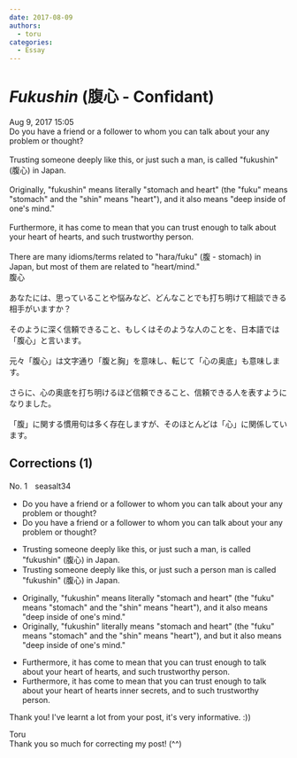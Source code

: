 ```yaml
---
date: 2017-08-09
authors:
  - toru
categories:
  - Essay
---
```


<h1 id="subject_show"><strong><em>Fukushin</strong></em> (腹心 - Confidant)</h1>
<div class="date">Aug 9, 2017 15:05</div>
<div id="post"><div id="body_show_ori">
Do you have a friend or a follower to whom you can talk about your any problem or thought?<br/><br/>Trusting someone deeply like this, or just such a man, is called "fukushin" (腹心) in Japan.<br/> <br/>Originally, "fukushin" means literally "stomach and heart" (the "fuku" means "stomach" and the "shin" means "heart"), and it also means "deep inside of one's mind."<br/><br/>Furthermore, it has come to mean that you can trust enough to talk about your heart of hearts, and such trustworthy person.<br/><br/>There are many idioms/terms related to "hara/fuku" (腹 - stomach) in Japan, but most of them are related to "heart/mind."
</div></div>

<!-- more -->

<div id="post_ja"><div id="body_show_mo">
腹心<br/><br/>あなたには、思っていることや悩みなど、どんなことでも打ち明けて相談できる相手がいますか？<br/><br/>そのように深く信頼できること、もしくはそのような人のことを、日本語では「腹心」と言います。<br/><br/>元々「腹心」は文字通り「腹と胸」を意味し、転じて「心の奥底」も意味します。<br/><br/>さらに、心の奥底を打ち明けるほど信頼できること、信頼できる人を表すようになりました。<br/><br/>「腹」に関する慣用句は多く存在しますが、そのほとんどは「心」に関係しています。
</div></div>

## Corrections (1)
<div id="block"><div class="first_name"> No. 1　<span class="just_name">seasalt34</span></div><div id="block2">
<ul class="correction_field">
<li class="incorrect">Do you have a friend or a follower to whom you can talk about your any problem or thought?</li>
<li class="corrected correct">
Do you have a friend <span class="sline"><span class="f_red">or a follower</span></span> to whom you can talk about <span class="sline"><span class="f_red">your</span></span><span class="f_red"> </span>any problem or thought?
</li>
</ul>
<ul class="correction_field">
<li class="incorrect">Trusting someone deeply like this, or just such a man, is called "fukushin" (腹心) in Japan.</li>
<li class="corrected correct">
Trusting someone deeply like this, or <span class="sline"><span class="f_red">just</span></span> such a <span class="f_red">person<span class="sline"> man</span></span> is called "fukushin" (腹心) in Japan.
</li>
</ul>
<ul class="correction_field">
<li class="incorrect">Originally, "fukushin" means literally "stomach and heart" (the "fuku" means "stomach" and the "shin" means "heart"), and it also means "deep inside of one's mind."</li>
<li class="corrected correct">
Originally, "fukushin"<span class="f_blue"> literally means </span>"stomach and heart" (the "fuku" means "stomach" and the "shin" means "heart"), <span class="f_red"><span class="sline">and</span></span> <span class="f_blue">but</span> it also means "deep inside of one's mind."
</li>
</ul>
<ul class="correction_field">
<li class="incorrect">Furthermore, it has come to mean that you can trust enough to talk about your heart of hearts, and such trustworthy person.</li>
<li class="corrected correct">
Furthermore, it has come to mean that you can trust enough to talk about your<span class="sline"> heart of hearts</span> <span class="f_blue">inner secrets</span><span class="sline"><span class="f_red">, and </span></span>to such trustworthy person.
</li>
</ul>
<p class="comment_small">
 Thank you! I've learnt a lot from your post, it's very informative. :))
</p>

</div><div class="name"><span class="just_name">Toru</span><br>
Thank you so much for correcting my post! (^^)
</div>
</div>
